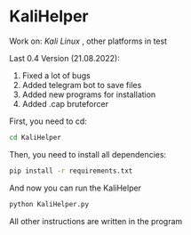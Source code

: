 # KaliHelper
Work on: *Kali Linux* , other platforms in test

Last 0.4 Version (21.08.2022):
1. Fixed a lot of bugs
2. Added telegram bot to save files
3. Added new programs for installation
4. Added .cap bruteforcer

First, you need to cd:

```bash
cd KaliHelper
```

Then, you need to install all dependencies:

```bash
pip install -r requirements.txt
```

And now you can run the KaliHelper

``` bash
python KaliHelper.py
```
All other instructions are written in the program
